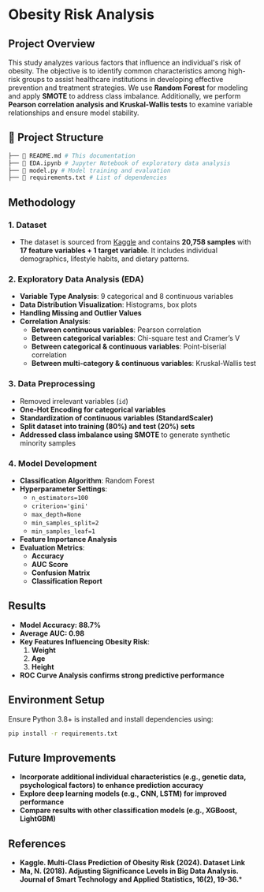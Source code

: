 # Obesity Risk Analysis

## Project Overview
This study analyzes various factors that influence an individual's risk of obesity. The objective is to identify common characteristics among high-risk groups to assist healthcare institutions in developing effective prevention and treatment strategies. We use **Random Forest** for modeling and apply **SMOTE** to address class imbalance. Additionally, we perform **Pearson correlation analysis and Kruskal-Wallis tests** to examine variable relationships and ensure model stability.

## 📂 Project Structure
```bash
├── 📄 README.md # This documentation  
├── 📄 EDA.ipynb # Jupyter Notebook of exploratory data analysis 
├── 📄 model.py # Model training and evaluation 
├── 📄 requirements.txt # List of dependencies
```

## Methodology
### 1️. **Dataset**
- The dataset is sourced from [Kaggle](https://www.kaggle.com/competitions/playground-series-s4e2/data) and contains **20,758 samples** with **17 feature variables + 1 target variable**. It includes individual demographics, lifestyle habits, and dietary patterns.

### 2️. **Exploratory Data Analysis (EDA)**
- **Variable Type Analysis**: 9 categorical and 8 continuous variables
- **Data Distribution Visualization**: Histograms, box plots
- **Handling Missing and Outlier Values**
- **Correlation Analysis**:
  - **Between continuous variables**: Pearson correlation
  - **Between categorical variables**: Chi-square test and Cramer’s V
  - **Between categorical & continuous variables**: Point-biserial correlation
  - **Between multi-category & continuous variables**: Kruskal-Wallis test

### 3️. **Data Preprocessing**
- Removed irrelevant variables (`id`)
- **One-Hot Encoding for categorical variables**
- **Standardization of continuous variables (StandardScaler)**
- **Split dataset into training (80%) and test (20%) sets**
- **Addressed class imbalance using SMOTE** to generate synthetic minority samples

### 4️. **Model Development**
- **Classification Algorithm**: Random Forest
- **Hyperparameter Settings**:
  - `n_estimators=100`
  - `criterion='gini'`
  - `max_depth=None`
  - `min_samples_split=2`
  - `min_samples_leaf=1`
- **Feature Importance Analysis**
- **Evaluation Metrics**:
  - **Accuracy**
  - **AUC Score**
  - **Confusion Matrix**
  - **Classification Report**

## Results
- **Model Accuracy: 88.7%**
- **Average AUC: 0.98**
- **Key Features Influencing Obesity Risk**:
  1. **Weight**
  2. **Age**
  3. **Height**
- **ROC Curve Analysis confirms strong predictive performance**

## Environment Setup
Ensure Python 3.8+ is installed and install dependencies using:
```bash
pip install -r requirements.txt
```
## Future Improvements
- **Incorporate additional individual characteristics (e.g., genetic data, psychological factors) to enhance prediction accuracy**
- **Explore deep learning models (e.g., CNN, LSTM) for improved performance**
- **Compare results with other classification models (e.g., XGBoost, LightGBM)**

## References
- **Kaggle. Multi-Class Prediction of Obesity Risk (2024). Dataset Link**
- **Ma, N. (2018). Adjusting Significance Levels in Big Data Analysis. Journal of Smart Technology and Applied Statistics, 16(2), 19-36.***
